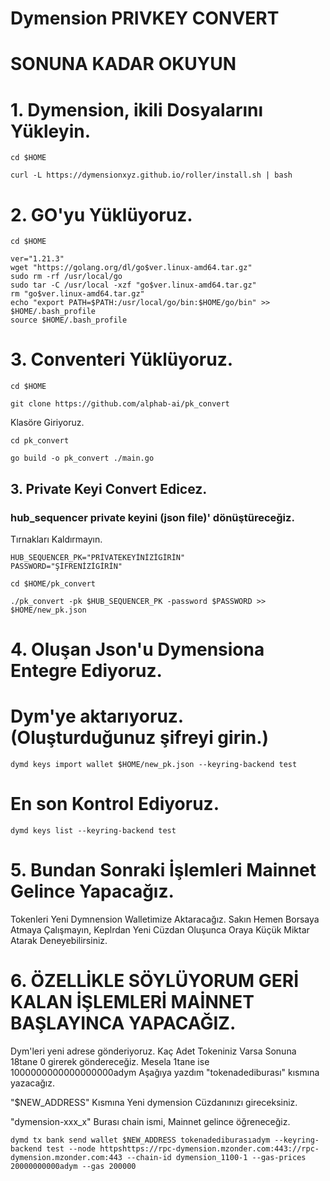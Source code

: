 # Dymension PRIVKEY CONVERT

# SONUNA KADAR OKUYUN

# 1. Dymension, ikili Dosyalarını Yükleyin.

```
cd $HOME
```

```
curl -L https://dymensionxyz.github.io/roller/install.sh | bash
```

# 2. GO'yu Yüklüyoruz.

```
cd $HOME
```

```
ver="1.21.3"
wget "https://golang.org/dl/go$ver.linux-amd64.tar.gz"
sudo rm -rf /usr/local/go
sudo tar -C /usr/local -xzf "go$ver.linux-amd64.tar.gz"
rm "go$ver.linux-amd64.tar.gz"
echo "export PATH=$PATH:/usr/local/go/bin:$HOME/go/bin" >> $HOME/.bash_profile
source $HOME/.bash_profile
```

# 3. Conventeri Yüklüyoruz.

```
cd $HOME
```

```
git clone https://github.com/alphab-ai/pk_convert
```
Klasöre Giriyoruz.

```
cd pk_convert
```

```
go build -o pk_convert ./main.go
```

## 3. Private Keyi Convert Edicez.

### hub_sequencer private keyini (json file)' dönüştüreceğiz.
Tırnakları Kaldırmayın.

```
HUB_SEQUENCER_PK="PRİVATEKEYİNİZİGİRİN"
PASSWORD="ŞİFRENİZİGİRİN"
```            

```
cd $HOME/pk_convert
```

```
./pk_convert -pk $HUB_SEQUENCER_PK -password $PASSWORD >> $HOME/new_pk.json
```

# 4. Oluşan Json'u Dymensiona Entegre Ediyoruz.

# Dym'ye aktarıyoruz. (Oluşturduğunuz şifreyi girin.)

```
dymd keys import wallet $HOME/new_pk.json --keyring-backend test
```

# En son Kontrol Ediyoruz.

```
dymd keys list --keyring-backend test
```

# 5. Bundan Sonraki İşlemleri Mainnet Gelince Yapacağız.

Tokenleri Yeni Dymnension Walletimize Aktaracağız. Sakın Hemen Borsaya Atmaya Çalışmayın, Keplrdan Yeni Cüzdan Oluşunca Oraya Küçük Miktar Atarak Deneyebilirsiniz.


# 6. ÖZELLİKLE SÖYLÜYORUM GERİ KALAN İŞLEMLERİ MAİNNET BAŞLAYINCA YAPACAĞIZ.

Dym'leri yeni adrese gönderiyoruz.
Kaç Adet Tokeniniz Varsa Sonuna 18tane 0 girerek göndereceğiz. Mesela 1tane ise 1000000000000000000adym Aşağıya yazdım "tokenadediburası" kısmına yazacağız.

"$NEW_ADDRESS" Kısmına Yeni dymension Cüzdanınızı gireceksiniz.

"dymension-xxx_x" Burası chain ismi, Mainnet gelince öğreneceğiz.




```
dymd tx bank send wallet $NEW_ADDRESS tokenadediburasıadym --keyring-backend test --node httpshttps://rpc-dymension.mzonder.com:443://rpc-dymension.mzonder.com:443 --chain-id dymension_1100-1 --gas-prices 20000000000adym --gas 200000
```







